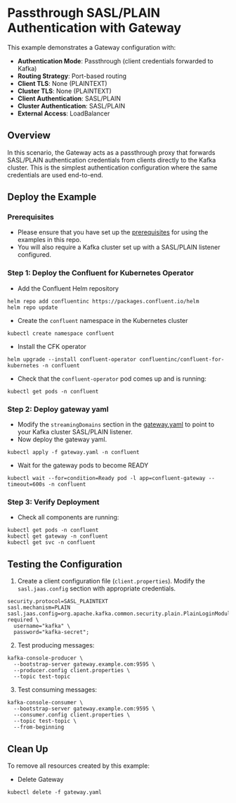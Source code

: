 # Passthrough SASL/PLAIN Authentication with Gateway

This example demonstrates a Gateway configuration with:
- **Authentication Mode**: Passthrough (client credentials forwarded to Kafka)
- **Routing Strategy**: Port-based routing
- **Client TLS**: None (PLAINTEXT)
- **Cluster TLS**: None (PLAINTEXT) 
- **Client Authentication**: SASL/PLAIN
- **Cluster Authentication**: SASL/PLAIN
- **External Access**: LoadBalancer

## Overview

In this scenario, the Gateway acts as a passthrough proxy that forwards SASL/PLAIN authentication credentials from clients directly to the Kafka cluster. This is the simplest authentication configuration where the same credentials are used end-to-end.

## Deploy the Example

### Prerequisites

- Please ensure that you have set up the [prerequisites](https://github.com/confluentinc/confluent-kubernetes-examples/blob/master/README.md#prerequisites) for using the examples in this repo.
- You will also require a Kafka cluster set up with a SASL/PLAIN listener configured.

### Step 1: Deploy the Confluent for Kubernetes Operator

- Add the Confluent Helm repository
```
helm repo add confluentinc https://packages.confluent.io/helm
helm repo update
```
- Create the `confluent` namespace in the Kubernetes cluster
```
kubectl create namespace confluent
```
- Install the CFK operator
```
helm upgrade --install confluent-operator confluentinc/confluent-for-kubernetes -n confluent
```
- Check that the `confluent-operator` pod comes up and is running:
```
kubectl get pods -n confluent
```

### Step 2: Deploy gateway yaml

- Modify the `streamingDomains` section in the [gateway.yaml](./gateway.yaml) to point to your Kafka cluster SASL/PLAIN listener.
- Now deploy the gateway yaml.
```
kubectl apply -f gateway.yaml -n confluent
```
- Wait for the gateway pods to become READY
```
kubectl wait --for=condition=Ready pod -l app=confluent-gateway --timeout=600s -n confluent
```

### Step 3: Verify Deployment

- Check all components are running:
```
kubectl get pods -n confluent
kubectl get gateway -n confluent
kubectl get svc -n confluent
```

## Testing the Configuration

1. Create a client configuration file (`client.properties`). Modify the `sasl.jaas.config` section with appropriate credentials.
```
security.protocol=SASL_PLAINTEXT
sasl.mechanism=PLAIN
sasl.jaas.config=org.apache.kafka.common.security.plain.PlainLoginModule required \
  username="kafka" \
  password="kafka-secret";
```

2. Test producing messages:
```
kafka-console-producer \
  --bootstrap-server gateway.example.com:9595 \
  --producer.config client.properties \
  --topic test-topic
```

3. Test consuming messages:
```
kafka-console-consumer \
  --bootstrap-server gateway.example.com:9595 \
  --consumer.config client.properties \
  --topic test-topic \
  --from-beginning
```

## Clean Up

To remove all resources created by this example:

- Delete Gateway
```
kubectl delete -f gateway.yaml
```